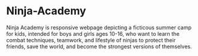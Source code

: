 # Ninja-Academy
Ninja Academy is responsive webpage depicting a ficticous summer camp for kids, intended for boys and girls ages 10-16, who want to learn the combat techniques, teamwork, and lifestyle of ninjas to protect their friends, save the world, and become the strongest versions of themselves.
